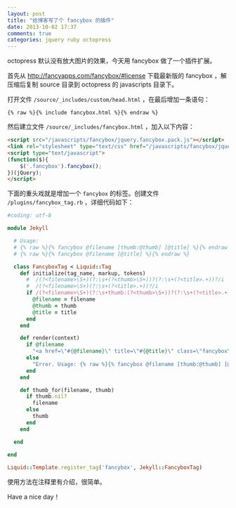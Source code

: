 ```yaml
---
layout: post
title: "给博客写了个 fancybox 的插件"
date: 2013-10-02 17:37
comments: true
categories: jquery ruby octopress
---
```

octopress 默认没有放大图片的效果，今天用 fancybox 做了一个插件扩展。

首先从 <http://fancyapps.com/fancybox/#license> 下载最新版的 fancybox ，解压缩后复制 source 目录到 octopress 的 javascripts 目录下。

打开文件 `/source/_includes/custom/head.html` ，在最后增加一条语句：

``` erb /source/_includes/custom/head.html
{% raw %}{% include fancybox.html %}{% endraw %}
```

<!-- more -->

然后建立文件 `/source/_includes/fancybox.html` ，加入以下内容：

``` html /source/_includes/fancybox.html
<script src="/javascripts/fancybox/jquery.fancybox.pack.js"></script>
<link rel="stylesheet" type="text/css" href="/javascripts/fancybox/jquery.fancybox.css" />
<script type="text/javascript">
(function($){
    $('.fancybox').fancybox();
})(jQuery);
</script>
```

下面的重头戏就是增加一个 `fancybox` 的标签。创建文件 `/plugins/fancybox_tag.rb` ，详细代码如下：

``` ruby /plugins/fancybox_tag.rb
#coding: utf-8

module Jekyll

  # Usage:
  # {% raw %}{% fancybox @filename [thumb:@thumb] [@title] %}{% endraw %}
  # {% raw %}{% fancybox @filename [@title] %}{% endraw %}

  class FancyboxTag < Liquid::Tag
    def initialize(tag_name, markup, tokens)
      #  /(?<filename>\S+)(?:\s+(?<thumb>\S+))?(?:\s+(?<title>.+))?/i
      #  /(?<filename>\S+)(?:\s+(?<title>.+))?/i
      if /(?<filename>\S+)(?:\s+thumb:(?<thumb>\S+))?(?:\s+(?<title>.+))?/i =~ markup
        @filename = filename
        @thumb = thumb
        @title = title
      end
    end

    def render(context)
      if @filename
        "<a href=\"#{@filename}\" title=\"#{@title}\" class=\"fancybox\"><img src=\"#{thumb_for(@filename, @thumb)}\" alt=\"#{@title}\" /></a>"
      else
        "Error. Usage: {% raw %}{% fancybox @filename [thumb:@thumb] [@title] %}{% endraw %}"
      end
    end

    def thumb_for(filename, thumb)
      if thumb.nil?
        filename
      else
        thumb
      end
    end

  end
  
end

Liquid::Template.register_tag('fancybox', Jekyll::FancyboxTag)
```

使用方法在注释里有介绍，很简单。

Have a nice day！
